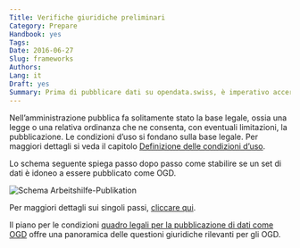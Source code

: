 ```yaml
---
Title: Verifiche giuridiche preliminari
Category: Prepare
Handbook: yes
Tags:
Date: 2016-06-27
Slug: frameworks
Authors:
Lang: it
Draft: yes
Summary: Prima di pubblicare dati su opendata.swiss, è imperativo accertare se sia lecito divulgarli come OGD.
---
```


Nell’amministrazione pubblica fa solitamente stato la base legale, ossia una legge o una relativa ordinanza che ne consenta, con eventuali limitazioni, la pubblicazione. Le condizioni d’uso si fondano sulla base legale. Per maggiori dettagli si veda il capitolo [Definizione delle condizioni d’uso](/it/prepare/terms).

Lo schema seguente spiega passo dopo passo come stabilire se un set di dati è idoneo a essere pubblicato come OGD.

![Schema Arbeitshilfe-Publikation](../../images/chart-arbeitshilfe-publikation-it.png)

Per maggiori dettagli sui singoli passi, [cliccare qui](/it/library/entscheid-rechtsgrundlagen).

Il piano per le condizioni [quadro legali per la pubblicazione di dati come OGD](/it/library/konzept-rechtliche-rahmen) offre una panoramica delle questioni giuridiche rilevanti per gli OGD.
